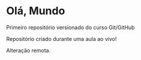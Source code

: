 # Olá, Mundo
 Primeiro repositório versionado do curso Git/GitHub

Repositório criado durante uma aula ao vivo!

Alteração remota.
